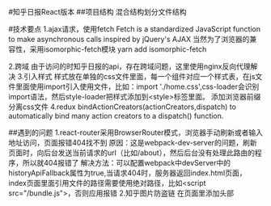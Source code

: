 #知乎日报React版本
##项目结构
混合结构划分文件结构


#技术要点
1.ajax请求，使用fetch
Fetch is a standardized JavaScript function to make asynchronous calls inspired by jQuery's AJAX
当然为了浏览器的兼容性，采用isomorphic-fetch模块
yarn add isomorphic-fetch

2.跨域
由于访问的时知乎日报的api，存在跨域问题，这里使用nginx反向代理解决
3.引入样式
样式放在单独的css文件里面，每一个组件对应一个样式表，在js文件里面使用import引入使用文件，比如：import './home.css',css-loader会识别import语法，然后style-loader把样式添加到&lt;style>标签里面。
添加浏览器前缀
分离css文件
4.redux
bindActionCreators(actionCreators,dispatch)
to automatically bind many action creators to a dispatch() function.


##遇到的问题
1.react-router采用BrowserRouter模式，浏览器手动刷新或者输入地址访问，页面报错404找不到
原因：这是webpack-dev-server的问题，刷新页面时，向后台发送当前请求的url（比如/about），然后后台没有处理此路由的程序，所以就404报错了
解决方法：可以配置webpack中devServer中的historyApiFallback属性为true,当请求404时，服务器返回index.html页面，index页面里面引用文件的路径需要使用绝对路径，比如&lt;script src="/bundle.js"></script>，否则应用报错
2.知乎图片防盗链
在页面里添加头部 <meta name="referrer" content="never">